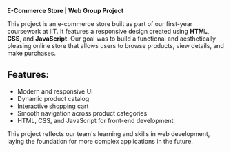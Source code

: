 **E-Commerce Store | Web Group Project**

This project is an e-commerce store built as part of our first-year coursework at IIT. 
It features a responsive design created using **HTML**, **CSS**, and **JavaScript**. 
Our goal was to build a functional and aesthetically pleasing online store that allows users to browse products, view details, and make purchases.

## Features:
- Modern and responsive UI
- Dynamic product catalog
- Interactive shopping cart
- Smooth navigation across product categories
- HTML, CSS, and JavaScript for front-end development

This project reflects our team's learning and skills in web development, laying the foundation for more complex applications in the future.
